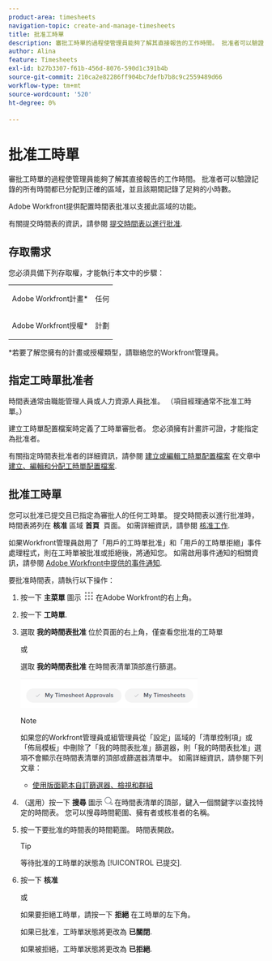 ```yaml
---
product-area: timesheets
navigation-topic: create-and-manage-timesheets
title: 批准工時單
description: 審批工時單的過程使管理員能夠了解其直接報告的工作時間。 批准者可以驗證記錄的所有時間都已分配到正確的區域，並且該期間記錄了足夠的小時數。
author: Alina
feature: Timesheets
exl-id: b27b3307-f61b-456d-8076-590d1c391b4b
source-git-commit: 210ca2e82286ff904bc7defb7b8c9c2559489d66
workflow-type: tm+mt
source-wordcount: '520'
ht-degree: 0%

---
```


# 批准工時單

審批工時單的過程使管理員能夠了解其直接報告的工作時間。 批准者可以驗證記錄的所有時間都已分配到正確的區域，並且該期間記錄了足夠的小時數。

Adobe Workfront提供配置時間表批准以支援此區域的功能。

有關提交時間表的資訊，請參閱 [提交時間表以進行批准](../../timesheets/create-and-manage-timesheets/submit-timesheet-for-approval.md).

## 存取需求

您必須具備下列存取權，才能執行本文中的步驟：

<table style="table-layout:auto"> 
 <col> 
 </col> 
 <col> 
 </col> 
 <tbody> 
  <tr> 
   <td role="rowheader">Adobe Workfront計畫*</td> 
   <td> <p>任何</p> </td> 
  </tr> 
  <tr> 
   <td role="rowheader">Adobe Workfront授權*</td> 
   <td> <p>計劃 </p> </td> 
  </tr> 
 </tbody> 
</table>

*若要了解您擁有的計畫或授權類型，請聯絡您的Workfront管理員。

## 指定工時單批准者

時間表通常由職能管理人員或人力資源人員批准。 （項目經理通常不批准工時單。）

建立工時單配置檔案時定義了工時單審批者。 您必須擁有計畫許可證，才能指定為批准者。

有關指定時間表批准者的詳細資訊，請參閱 [建立或編輯工時單配置檔案](../../timesheets/create-and-manage-timesheets/create-timesheet-profiles.md#create) 在文章中 [建立、編輯和分配工時單配置檔案](../../timesheets/create-and-manage-timesheets/create-timesheet-profiles.md).

## 批准工時單

您可以批准已提交且已指定為審批人的任何工時單。 提交時間表以進行批准時，時間表將列在 **核准** 區域 **首頁**  頁面。 如需詳細資訊，請參閱 [核准工作](../../review-and-approve-work/manage-approvals/approving-work.md).

如果Workfront管理員啟用了「用戶的工時單批准」和「用戶的工時單拒絕」事件處理程式，則在工時單被批准或拒絕後，將通知您。 如需啟用事件通知的相關資訊，請參閱 [Adobe Workfront中提供的事件通知](../../administration-and-setup/manage-workfront/emails/event-notifications-available-in-wf.md).

要批准時間表，請執行以下操作：

1. 按一下 **主菜單** 圖示 ![](assets/main-menu-icon.png) 在Adobe Workfront的右上角。
1. 按一下 **工時單**.
1. 選取 **我的時間表批准** 位於頁面的右上角，僅查看您批准的工時單

   或

   選取 **我的時間表批准** 在時間表清單頂部進行篩選。

   ![](assets/my-timesheet-approvals-my-timesheets-pills-on-timesheets-list-nwe-350x58.png)

   >[!NOTE]
   >
   >如果您的Workfront管理員或組管理員從「設定」區域的「清單控制項」或「佈局模板」中刪除了「我的時間表批准」篩選器，則「我的時間表批准」選項不會顯示在時間表清單的頂部或篩選器清單中。 如需詳細資訊，請參閱下列文章：
   * [使用版面範本自訂篩選器、檢視和群組](../../administration-and-setup/customize-workfront/use-layout-templates/customize-fvg-list-controls-layout-template.md)


1. （選用）按一下 **搜尋** 圖示 ![](assets/search-icon.png) 在時間表清單的頂部，鍵入一個關鍵字以查找特定的時間表。 您可以搜尋時間範圍、擁有者或核准者的名稱。
1. 按一下要批准的時間表的時間範圍。 時間表開啟。

   >[!TIP]
   等待批准的工時單的狀態為 [!UICONTROL 已提交].


1. 按一下 **核准**

   或

   如果要拒絕工時單，請按一下 **拒絕** 在工時單的左下角。

   如果已批准，工時單狀態將更改為 **已關閉**.

   如果被拒絕，工時單狀態將更改為 **已拒絕**.

